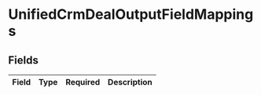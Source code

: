 # UnifiedCrmDealOutputFieldMappings


## Fields

| Field       | Type        | Required    | Description |
| ----------- | ----------- | ----------- | ----------- |